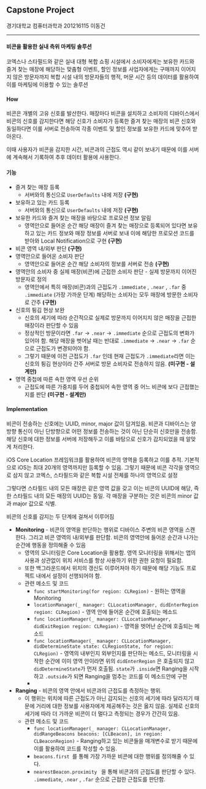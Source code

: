 ## Capstone Project

경기대학교 컴퓨터과학과 201216115 이동건

---

#### 비콘을 활용한 실내 측위 마케팅 솔루션

코엑스나 스타필드와 같은 실내 대형 복합 쇼핑 시설에서 소비자에게는 보유한 카드와 즐겨 찾는 매장에 해당하는 맞춤형 이벤트, 할인 정보를 사업자에게는 구매까지 이어지지 않은 방문자까지 복합 시설 내의 방문자들의 행적, 머문 시간 등의 데이터를 활용하여 이를 마케팅에 이용할 수 있는 솔루션

#### How

비콘은 개별의 고유 신호를 발산한다. 매장마다 비콘을 설치하고 소비자의 디바이스에서 비콘의 신호를 감지한다면 해당 신호가 소비자가 등록한 즐겨 찾는 매장의 비콘 신호와 동일하다면 이를 서버로 전송하여 각종 이벤트 및 할인 정보를 보유한 카드에 맞추어 받아온다. 

이때 사용자가 비콘을 감지한 시간, 비콘과의 근접도 역시 같이 보내기 때문에 이를 서버에 계속해서 기록하여 추후 데이터 활용에 사용한다.

#### 기능

- 즐겨 찾는 매장 등록
  - 서버와의 통신으로 `UserDefaults` 내에 저장 **(구현)**
- 보유하고 있는 카드 등록
  - 서버와의 통신으로 `UserDefaults` 내에 저장 **(구현)**
- 보유한 카드와 즐겨 찾는 매장을 바탕으로 프로모션 정보 알림
  - 영역안으로 들어온 순간 해당 매장이 즐겨 찾는 매장으로 등록되어 있다면 보유하고 있는 카드 정보와 매장 정보를 서버로 보내 이에 해당한 프로모션 코드를 받아와 Local Notification으로 구현 **(구현)**
- 비콘 영역 내/외부 판단 **(구현)**
- 영역안으로 들어온 소비자 판단
  - 영역안으로 들어온 순간 해당 소비자의 정보를 서버로 전송 **(구현)**
- 영역안의 소비자 중 실제 매장(비콘)에 근접한 소비자 판단 - 실제 방문까지 이어진 방문자로 정의
  - 영역안에서 특히 매장(비콘)과의 근접도가 `.immediate` , `.near` , `.far` 중 `.immediate` (가장 가까운 단계) 해당하는 소비자는 모두 매장에 방문한 소비자로 간주 **(구현)**
- 신호의 튕김 현상 보완
  - 신호의 세기에 따라 순간적으로 실제로 방문까지 이어지지 않은 매장을 근접한 매장이라 판단할 수 있음
  - 정상적인 방문이라면 `.far` -> `.near` -> `.immediate` 순으로 근접도의 변화가 있어야 함. 해당 매장을 벗어날 때는 반대로 `.immediate` -> `.near` -> `.far` 순으로 근접도가 변경되어야 함.
  - 그렇기 때문에 이전 근접도가 `.far` 인데 현재 근접도가 `.immediate`라면 이는 신호의 튕김 현상이라 간주 서버로 방문 소비자로 전송하지 않음. **(미구현 - 설계만)**
- 영역 중첩에 따른 속한 영역 우선 순위
  - 근접도에 따른 가중치를 두어 중첩되어 속한 영역 중 어느 비콘에 보다 근접했는지를 판단 **(미구현 - 설계만)**

#### Implementation

비콘이 전송하는 신호에는 UUID, minor, major 값이 담겨있음. 비콘과 디바이스는 양방향 통신이 아닌 단방향으로 어떤 정보를 전송하는 것이 아닌 단순히 신호만을 전송함. 해당 신호에 대한 정보를 서버에 저장해두고 이를 바탕으로 신호가 감지되었을 때 알맞게 처리한다.

iOS Core Location 프레임워크를 활용하여 비콘의 영역을 등록하고 이를 추적. 기본적으로 iOS는 최대 20개의 영역까지만 등록할 수 있음. 그렇기 때문에 비콘 각각을 영역으로 삼지 않고 코엑스, 스타필드와 같은 복합 시설 전체를 하나의 영역으로 설정

그렇다면 스타필드 내의 모든 매장은 같은 영역 값을 갖고 이는 비콘의 UUID에 해당, 즉 한 스타필드 내의 모든 매장의 UUID는 동일. 각 매장을 구분하는 것은 비콘의 minor 값과 major 값으로 식별.

비콘의 신호를 감지는 두 단계에 걸쳐서 이루어짐

- **Monitoring** - 비콘의 영역을 판단하는 행위로 디바이스 주변의 비콘 영역을 스캔한다. 그리고 비콘 영역의 내/외부를 판단함. 비콘의 영역안에 들어온 순간과 나가는 순간에 행동을 정의해줄 수 있음
  - 영역의 모니터링은 Core Location을 활용함. 영역 모니터링을 위해서는 앱의 사용과 상관없이 위치 서비스를 항상 사용하기 위한 권한 요청이 필요함.
  - 또한 백그라운드에서 위치의 갱신도 이루어져야 하기 때문에 해당 기능도 프로젝트 내에서 설정이 선행되어야 함.
  - 관련 메소드 및 코드
    - `func startMonitoring(for region: CLRegion)` - 원하는 영역을 Monitoring
    -  `locationManager(_ manager: CLLocationManager, didEnterRegion region: CLRegion)` - 영역 안에 들어온 순간에 호출되는 메소드
    - `func locationManager(_ manager: CLLocationManager, didExitRegion region: CLRegion)` -  영역을 벗어난 순간에 호출되는 메소드
    - `func locationManager(_ manager: CLLocationManager, didDetermineState state: CLRegionState, for region: CLRegion)` - 영역의 내부인지 외부인지를 판단하는 메소드, 모니터링을 시작한 순간에 이미 영역 안이라면 위의 `didEnterRegion` 은 호출되지 않고 `didDetermineState`가 먼저 호출됨.  `state`가 `.inside`면 Ranging을 시작하고 `.outside`가 되면 Ranging을 멈추는 코드를 이 메소드안에 구현
    - 
- **Ranging** - 비콘의 영역 안에서 비콘과의 근접도를 측정하는 행위.
  - 이 행위는 위치에 따른 근접도가 아닌 감지되는 신호의 세기에 따라 달라지기 때문에 거리에 대한 정보를 사용자에게 제공해주는 것은 옳지 않음. 실제로 신호의 세기에 따라 더 가까운 비콘이 더 멀다고 측정되는 경우가 간간히 있음.
  - 관련 메소드 및 코드
    - `func locationManager(_ manager: CLLocationManager, didRangeBeacons beacons: [CLBeacon], in region: CLBeaconRegion)` - Ranging하고 있는 비콘들을 매개변수로 받기 때문에 이를 활용하여 코드를 작성할 수 있음.
    -  `beacons.first `를 통해 가장 가까운 비콘에 대한 행위를 정의해줄 수 있다.
    -  `nearestBeacon.proximity ` 을 통해 비콘과의 근접도를 판단할 수 있다. `.immediate`, `.near` , `.far` 순으로 근접한 근접도를 판단함.

